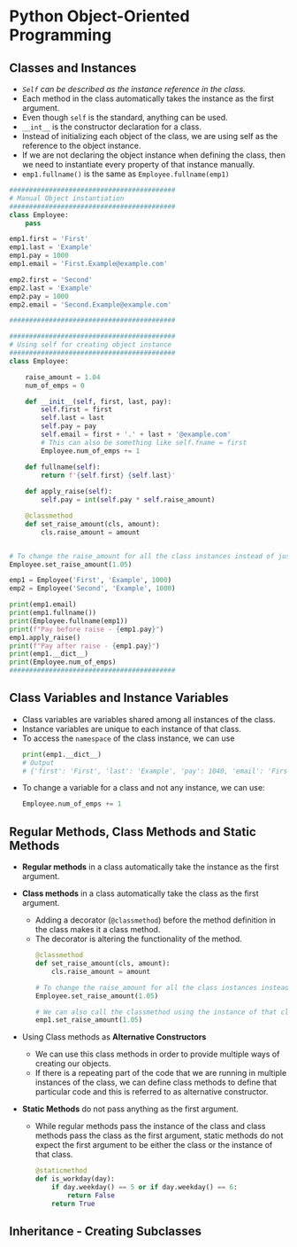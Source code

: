 # Python Object-Oriented Programming

## Classes and Instances

- *`Self` can be described as the instance reference in the class.*
- Each method in the class automatically takes the instance as the first argument.
- Even though `self` is the standard, anything can be used. 
- `__int__` is the constructor declaration for a class.
- Instead of initializing each object of the class, we are using self as the reference to the object instance. 
- If we are not declaring the object instance when defining the class, then we need to instantiate every property of that instance manually. 
- `emp1.fullname()` is the same as `Employee.fullname(emp1)`


```python
##########################################
# Manual Object instantiation
##########################################
class Employee:
    pass

emp1.first = 'First'
emp1.last = 'Example'
emp1.pay = 1000
emp1.email = 'First.Example@example.com'

emp2.first = 'Second'
emp2.last = 'Example'
emp2.pay = 1000
emp2.email = 'Second.Example@example.com'

##########################################

##########################################
# Using self for creating object instance
##########################################
class Employee:

    raise_amount = 1.04
    num_of_emps = 0

    def __init__(self, first, last, pay):
        self.first = first  
        self.last = last
        self.pay = pay
        self.email = first + '.' + last + '@example.com'
        # This can also be something like self.fname = first
        Employee.num_of_emps += 1

    def fullname(self):
        return f'{self.first} {self.last}'
    
    def apply_raise(self):
        self.pay = int(self.pay * self.raise_amount)

    @classmethod
    def set_raise_amount(cls, amount):
        cls.raise_amount = amount


# To change the raise_amount for all the class instances instead of just the instance, we can use:
Employee.set_raise_amount(1.05)

emp1 = Employee('First', 'Example', 1000)
emp2 = Employee('Second', 'Example', 1000)

print(emp1.email)
print(emp1.fullname())
print(Employee.fullname(emp1))
print(f"Pay before raise - {emp1.pay}")
emp1.apply_raise()
print(f"Pay after raise - {emp1.pay}")
print(emp1.__dict__)
print(Employee.num_of_emps)
##########################################
```

## Class Variables and Instance Variables

- Class variables are variables shared among all instances of the class. 
- Instance variables are unique to each instance of that class. 
- To access the `namespace` of the class instance, we can use
    ```python
    print(emp1.__dict__)
    # Output
    # {'first': 'First', 'last': 'Example', 'pay': 1040, 'email': 'First.Example@example.com'}
    ```
- To change a variable for a class and not any instance, we can use:
    ```python
    Employee.num_of_emps += 1
    ```

## Regular Methods, Class Methods and Static Methods

- **Regular methods** in a class automatically take the instance as the first argument.

- **Class methods** in a class automatically take the class as the first argument. 

  - Adding a decorator (`@classmethod`) before the method definition in the class makes it a class method. 
  - The decorator is altering the functionality of the method.
    ```python
    @classmethod
    def set_raise_amount(cls, amount):
        cls.raise_amount = amount
    
    # To change the raise_amount for all the class instances instead of just the instance, we can use:
    Employee.set_raise_amount(1.05)

    # We can also call the classmethod using the instance of that class and it will have the same effect on all the instances of that class. 
    emp1.set_raise_amount(1.05)
    ```

- Using Class methods as **Alternative Constructors**

  - We can use this class methods in order to provide multiple ways of creating our objects.
  - If there is a repeating part of the code that we are running in multiple instances of the class, we can define class methods to define that particular code and this is referred to as alternative constructor.

- **Static Methods** do not pass anything as the first argument.

  - While regular methods pass the instance of the class and class methods pass the class as the first argument, static methods do not expect the first argument to be either the class or the instance of that class. 
    ```python
    @staticmethod
    def is_workday(day):
        if day.weekday() == 5 or if day.weekday() == 6:
            return False
        return True
    ```

## Inheritance - Creating Subclasses